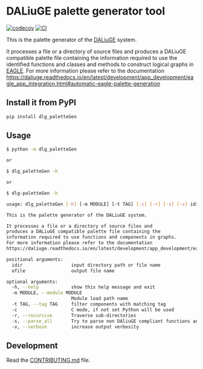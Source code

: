 
# DALiuGE palette generator tool

[![codecov](https://codecov.io/gh/ICRAR/dlg_paletteGen/branch/main/graph/badge.svg?token=dlg_paletteGen_token_here)](https://codecov.io/gh/ICRAR/dlg_paletteGen)
[![CI](https://github.com/ICRAR/dlg_paletteGen/actions/workflows/main.yml/badge.svg)](https://github.com/ICRAR/dlg_paletteGen/actions/workflows/main.yml)

This is the palette generator of the [DALiuGE](https://daliuge.readthedocs.io) system.

It processes a file or a directory of source files and
produces a DALiuGE compatible palette file containing the
information required to use the identified functions and classes and methods to construct logical graphs in [EAGLE](https://eagle-dlg.readthedocs.io).
For more information please refer to the documentation
https://daliuge.readthedocs.io/en/latest/development/app_development/eagle_app_integration.html#automatic-eagle-palette-generation

## Install it from PyPI

```bash
pip install dlg_paletteGen
```

## Usage

```bash
$ python -m dlg_paletteGen

or

$ dlg_paletteGen -h

or

$ dlg-paletteGen -h

usage: dlg_paletteGen [-h] [-m MODULE] [-t TAG] [-c] [-r] [-s] [-v] idir ofile

This is the palette generator of the DALiuGE system.

It processes a file or a directory of source files and
produces a DALiuGE compatible palette file containing the
information required to use functions and components in graphs.
For more information please refer to the documentation
https://daliuge.readthedocs.io/en/latest/development/app_development/eagle_app_integration.html#automatic-eagle-palette-generation

positional arguments:
  idir                  input directory path or file name
  ofile                 output file name

optional arguments:
  -h, --help            show this help message and exit
  -m MODULE, --module MODULE
                        Module load path name
  -t TAG, --tag TAG     filter components with matching tag
  -c                    C mode, if not set Python will be used
  -r, --recursive       Traverse sub-directories
  -s, --parse_all       Try to parse non DAliuGE compliant functions and methods
  -v, --verbose         increase output verbosity

```

## Development

Read the [CONTRIBUTING.md](CONTRIBUTING.md) file.
